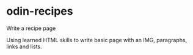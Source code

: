 # odin-recipes
Write a recipe page 

Using learned HTML skills to write basic page with an IMG, paragraphs, links and lists.